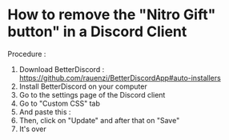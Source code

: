 # How to remove the "Nitro Gift" button" in a Discord Client
Procedure :

1. Download BetterDiscord : https://github.com/rauenzi/BetterDiscordApp#auto-installers
2. Install BetterDiscord on your computer
3. Go to the settings page of the Discord client
4. Go to "Custom CSS" tab
5. And paste this :
6. Then, click on "Update" and after that on "Save"
7. It's over
